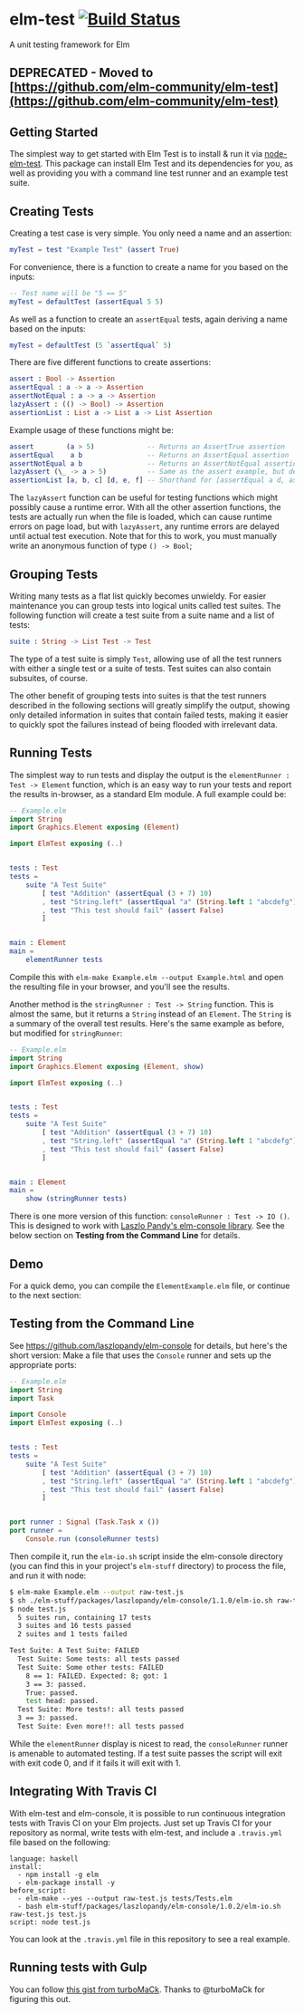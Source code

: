 elm-test [![Build Status](https://travis-ci.org/deadfoxygrandpa/elm-test.png?branch=master)](https://travis-ci.org/deadfoxygrandpa/elm-test)
========

A unit testing framework for Elm

##  DEPRECATED - Moved to [https://github.com/elm-community/elm-test](https://github.com/elm-community/elm-test)

## Getting Started

The simplest way to get started with Elm Test is to install & run it via [node-elm-test](https://github.com/rtfeldman/node-elm-test). This package can install Elm Test and its dependencies for you, as well as providing you with a command line test runner and an example test suite.

## Creating Tests

Creating a test case is very simple. You only need a name and an assertion:
```elm
myTest = test "Example Test" (assert True)
```
For convenience, there is a function to create a name for you based on the inputs:
```elm
-- Test name will be "5 == 5"
myTest = defaultTest (assertEqual 5 5)
```
As well as a function to create an `assertEqual` tests, again deriving a name based on the inputs:
```elm
myTest = defaultTest (5 `assertEqual` 5)
```
There are five different functions to create assertions:
```elm
assert : Bool -> Assertion
assertEqual : a -> a -> Assertion
assertNotEqual : a -> a -> Assertion
lazyAssert : (() -> Bool) -> Assertion 
assertionList : List a -> List a -> List Assertion
```
Example usage of these functions might be:
```elm
assert        (a > 5)             -- Returns an AssertTrue assertion
assertEqual    a b                -- Returns an AssertEqual assertion
assertNotEqual a b                -- Returns an AssertNotEqual assertion
lazyAssert (\_ -> a > 5)          -- Same as the assert example, but delays execution until test runtime
assertionList [a, b, c] [d, e, f] -- Shorthand for [assertEqual a d, assertEqual b e, assertEqual c f]
```
The `lazyAssert` function can be useful for testing functions which might possibly cause a runtime error. With all the
other assertion functions, the tests are actually run when the file is loaded, which can cause runtime errors
on page load, but with `lazyAssert`, any runtime errors are delayed until actual test execution. Note that for this to
work, you must manually write an anonymous function of type `() -> Bool`;

## Grouping Tests

Writing many tests as a flat list quickly becomes unwieldy. For easier maintenance you can group tests into logical
units called test suites. The following function will create a test suite from a suite name and a list of tests:
```elm
suite : String -> List Test -> Test
```
The type of a test suite is simply `Test`, allowing use of all the test runners with either a single test or a suite of
tests. Test suites can also contain subsuites, of course.

The other benefit of grouping tests into suites is that the test runners described in the following sections will greatly
simplify the output, showing only detailed information in suites that contain failed tests, making it easier to quickly spot
the failures instead of being flooded with irrelevant data.

## Running Tests

The simplest way to run tests and display the output is the `elementRunner : Test -> Element` function, which is an easy way
to run your tests and report the results in-browser, as a standard Elm module. A full example could be:
```elm
-- Example.elm
import String
import Graphics.Element exposing (Element)

import ElmTest exposing (..)


tests : Test
tests = 
    suite "A Test Suite"
        [ test "Addition" (assertEqual (3 + 7) 10)
        , test "String.left" (assertEqual "a" (String.left 1 "abcdefg"))
        , test "This test should fail" (assert False)
        ]


main : Element
main = 
    elementRunner tests
```
Compile this with `elm-make Example.elm --output Example.html` and open the resulting file in your browser, and you'll see
the results.

Another method is the `stringRunner : Test -> String` function. This is almost the same, but it returns a `String` instead of
an `Element`. The `String` is a summary of the overall test results. Here's the same example as before, but modified for
`stringRunner`:
```elm
-- Example.elm
import String
import Graphics.Element exposing (Element, show)

import ElmTest exposing (..)


tests : Test
tests = 
    suite "A Test Suite"
        [ test "Addition" (assertEqual (3 + 7) 10)
        , test "String.left" (assertEqual "a" (String.left 1 "abcdefg"))
        , test "This test should fail" (assert False)
        ]


main : Element
main = 
    show (stringRunner tests)
```

There is one more version of this function: `consoleRunner : Test -> IO ()`. This is designed to work with 
[Laszlo Pandy's elm-console library](https://github.com/laszlopandy/elm-console/). See the below section on 
**Testing from the Command Line** for details.

## Demo

For a quick demo, you can compile the `ElementExample.elm` file, or continue to the next section:

## Testing from the Command Line
See https://github.com/laszlopandy/elm-console for details, but here's the short version:
Make a file that uses the `Console` runner and sets up the appropriate ports:
```elm
-- Example.elm
import String
import Task

import Console
import ElmTest exposing (..)


tests : Test
tests = 
    suite "A Test Suite"
        [ test "Addition" (assertEqual (3 + 7) 10)
        , test "String.left" (assertEqual "a" (String.left 1 "abcdefg"))
        , test "This test should fail" (assert False)
        ]


port runner : Signal (Task.Task x ())
port runner =
    Console.run (consoleRunner tests)
```
Then compile it, run the `elm-io.sh` script inside the elm-console directory (you can find this in your project's `elm-stuff`
directory) to process the file, and run it with node:
```bash
$ elm-make Example.elm --output raw-test.js
$ sh ./elm-stuff/packages/laszlopandy/elm-console/1.1.0/elm-io.sh raw-test.js test.js
$ node test.js
  5 suites run, containing 17 tests
  3 suites and 16 tests passed
  2 suites and 1 tests failed

Test Suite: A Test Suite: FAILED
  Test Suite: Some tests: all tests passed
  Test Suite: Some other tests: FAILED
    8 == 1: FAILED. Expected: 8; got: 1
    3 == 3: passed.
    True: passed.
    test head: passed.
  Test Suite: More tests!: all tests passed
  3 == 3: passed.
  Test Suite: Even more!!: all tests passed
```
While the `elementRunner` display is nicest to read, the `consoleRunner` runner is amenable to automated testing. If a test
suite passes the script will exit with exit code 0, and if it fails it will exit with 1.

## Integrating With Travis CI

With elm-test and elm-console, it is possible to run continuous integration tests with Travis CI on
your Elm projects. Just set up Travis CI for your repository as normal, write tests with elm-test,
and include a `.travis.yml` file based on the following:
```
language: haskell
install:
  - npm install -g elm
  - elm-package install -y
before_script: 
  - elm-make --yes --output raw-test.js tests/Tests.elm
  - bash elm-stuff/packages/laszlopandy/elm-console/1.0.2/elm-io.sh raw-test.js test.js
script: node test.js
```
You can look at the `.travis.yml` file in this repository to see a real example.

## Running tests with Gulp

You can follow [this gist from turboMaCk](https://gist.github.com/turboMaCk/e2e5bdaee255cd2d1488). Thanks to @turboMaCk for figuring this out.
